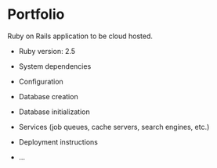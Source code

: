 # Portfolio

Ruby on Rails application to be cloud hosted.

* Ruby version: 2.5

* System dependencies

* Configuration

* Database creation

* Database initialization

* Services (job queues, cache servers, search engines, etc.)

* Deployment instructions

* ...
